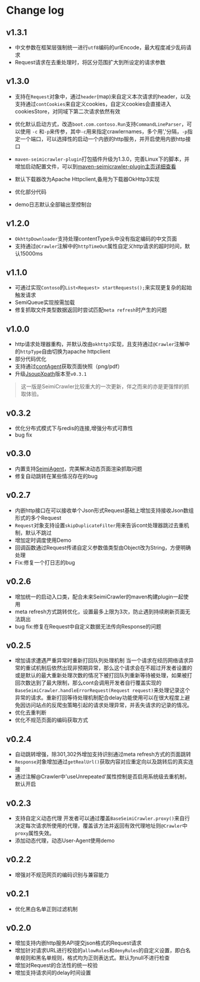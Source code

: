 # Change  log #

## v1.3.1 ##
- 中文参数在框架层强制统一进行`utf8`编码的urlEncode，最大程度减少乱码请求
- Request请求在去重处理时，将区分范围扩大到所设定的请求参数

## v1.3.0 ##
- 支持在`Request`对象中，通过`header`(map)来自定义本次请求的header，以及支持通过`contCookies`来自定义cookies，自定义cookies会直接进入cookiesStore，对同域下第二次请求依然有效

- 优化默认启动方式，改造`boot.com.contoso.Run`支持`CommandLineParser`，可以使用 `-c` 和`-p`来传参，其中`-c`用来指定crawlernames，多个用','分隔，`-p`指定一个端口，可以选择性的启动一个内嵌的http服务，并开启使用内嵌http接口

- `maven-seimicrawler-plugin`打包插件升级为1.3.0，完善Linux下的脚本，并增加启动配置文件，可以到[maven-seimicrawler-plugin主页详细查看](https://github.com/zhegexiaohuozi/maven-seimicrawler-plugin)

- 默认下载器改为Apache Httpclient,备用为下载器OkHttp3实现

- 优化部分代码

- demo日志默认全部输出至控制台


## v1.2.0 ##
- `OkhttpDownloader`支持处理contentType头中没有指定编码的中文页面
- 支持通过`@Crawler`注解中的`httpTimeOut`属性自定义http请求的超时时间，默认15000ms

## v1.1.0 ##
- 可通过实现`Contoso`的`List<Request> startRequests();`来实现更复杂的起始触发请求
- SemiQueue实现按需加载
- 修复抓取文件类型数据返回时尝试匹配`meta refresh`时产生的问题

## v1.0.0 ##
- http请求处理器重构，并默认改由`okhttp3`实现，且支持通过`@Crawler`注解中的`httpType`自由切换为apache httpclient
- 部分代码优化
- 支持通过[contAgent](https://github.com/zhegexiaohuozi/SeimiAgent)获取页面快照（png/pdf）
- 升级[JsoupXpath](https://github.com/zhegexiaohuozi/JsoupXpath)版本至`v0.3.1`

> 这一版是SeimiCrawler比较重大的一次更新，伴之而来的亦是更强悍的抓取体验。

## v0.3.2 ##
- 优化分布式模式下与redis的连接,增强分布式可靠性
- bug fix

## v0.3.0 ##
- 内置支持[SeimiAgent](https://github.com/zhegexiaohuozi/SeimiAgent)，完美解决动态页面渲染抓取问题
- 修复自动跳转在某些情况存在的bug

## v0.2.7 ##
- 内嵌http接口在可以接收单个Json形式Request基础上增加支持接收Json数组形式的多个Request
- `Request`对象支持设置`skipDuplicateFilter`用来告诉cont处理器跳过去重机制，默认不跳过
- 增加定时调度使用Demo
- 回调函数通过Request传递自定义参数值类型由Object改为String，方便明确处理
- Fix:修复一个打日志的bug

## v0.2.6 ##
- 增加统一的启动入口类，配合未来SeimiCrawler的maven构建plugin一起使用
- meta refresh方式跳转优化，设置最多上限为3次，防止遇到持续刷新页面无法跳出
- bug fix:修复在Request中自定义数据无法传向Response的问题

## v0.2.5 ##
- 增加请求遭遇严重异常时重新打回队列处理机制
当一个请求在经历网络请求异常的重试机制后依然出现非预期异常，那么这个请求会在不超过开发者设置的或是默认的最大重新处理次数的情况下被打回队列重新等待被处理，如果被打回次数达到了最大限制，那么cont会调用开发者自行覆盖实现的`BaseSeimiCrawler.handleErrorRequest(Request request)`来处理记录这个异常的请求。重新打回等待处理机制配合delay功能使用可以在很大程度上避免因访问站点的反爬虫策略引起的请求处理异常，并丢失请求的记录的情况。
- 优化去重判断
- 优化不规范页面的编码获取方式

## v0.2.4 ##
- 自动跳转增强，除301,302外增加支持识别通过meta refresh方式的页面跳转
- `Response`对象增加通过`getRealUrl()`获取内容对应重定向以及跳转后的真实连接
- 通过注解@Crawler中'useUnrepeated'属性控制是否启用系统级去重机制，默认开启

## v0.2.3 ##
- 支持自定义动态代理
开发者可以通过覆盖`BaseSeimiCrawler.proxy()`来自行决定每次请求所使用的代理，覆盖该方法并返回有效代理地址则`@Crawler`中`proxy`属性失效。
- 添加动态代理，动态User-Agent使用demo

## v0.2.2 ##
- 增强对不规范网页的编码识别与兼容能力

## v0.2.1 ##
- 优化黑白名单正则过滤机制

## v0.2.0 ##
- 增加支持内嵌http服务API提交json格式的Request请求
- 增加针对请求URL进行校验的`allowRules`和`denyRules`的自定义设置，即白名单规则和黑名单规则，格式均为正则表达式。默认为null不进行检查
- 增加对Request的合法性的统一校验
- 增加支持请求间的delay时间设置
